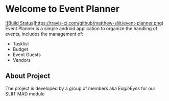 # Welcome to Event Planner
[![Build Status]https://travis-ci.com/github/matthew-sliit/event-planner.png)](https://travis-ci.com/github/matthew-sliit/event-planner)
Event Planner is a simple android application to organize the handling of events,
includes the management of:
+ Tasklist
+ Budget
+ Event Guests
+ Vendors

## About Project
The project is developed by a group of members aka *EagleEyes* for our SLIIT MAD module

